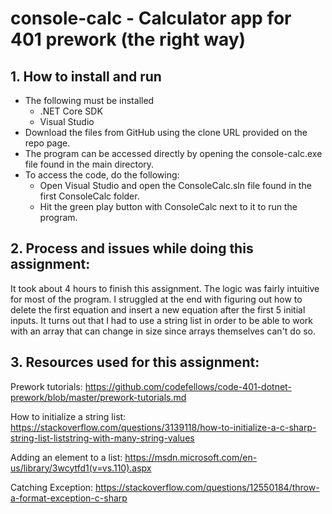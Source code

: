 # console-calc - Calculator app for 401 prework (the right way)

## 1. How to install and run
- The following must be installed
	- .NET Core SDK
	- Visual Studio
- Download the files from GitHub using the clone URL provided on the repo page.
- The program can be accessed directly by opening the console-calc.exe file found in the main directory.
- To access the code, do the following:
	- Open Visual Studio and open the ConsoleCalc.sln file found in the first ConsoleCalc folder.
	- Hit the green play button with ConsoleCalc next to it to run the program.

## 2. Process and issues while doing this assignment:
It took about 4 hours to finish this assignment. The logic was fairly intuitive for most of the program.
I struggled at the end with figuring out how to delete the first equation and insert a new equation after
the first 5 initial inputs. It turns out that I had to use a string list in order to be able to work with an array
that can change in size since arrays themselves can't do so.

## 3. Resources used for this assignment:
Prework tutorials:
https://github.com/codefellows/code-401-dotnet-prework/blob/master/prework-tutorials.md

How to initialize a string list:
https://stackoverflow.com/questions/3139118/how-to-initialize-a-c-sharp-string-list-liststring-with-many-string-values

Adding an element to a list:
https://msdn.microsoft.com/en-us/library/3wcytfd1(v=vs.110).aspx

Catching Exception:
https://stackoverflow.com/questions/12550184/throw-a-format-exception-c-sharp